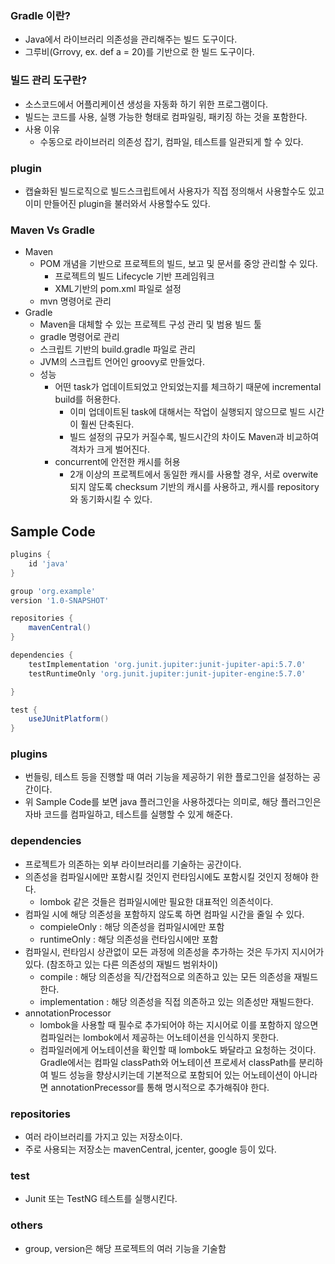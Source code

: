 ### Gradle 이란?
- Java에서 라이브러리 의존성을 관리해주는 빌드 도구이다.
- 그루비(Grrovy, ex. def a = 20)를 기반으로 한 빌드 도구이다.

### 빌드 관리 도구란?
- 소스코드에서 어플리케이션 생성을 자동화 하기 위한 프로그램이다. 
- 빌드는 코드를 사용, 실행 가능한 형태로 컴파일링, 패키징 하는 것을 포함한다.
- 사용 이유
  - 수동으로 라이브러리 의존성 잡기, 컴파일, 테스트를 일관되게 할 수 있다.

### plugin 
- 캡슐화된 빌드로직으로 빌드스크립트에서 사용자가 직접 정의해서 사용할수도 있고
이미 만들어진 plugin을 불러와서 사용할수도 있다.

### Maven Vs Gradle
- Maven
  - POM 개념을 기반으로 프로젝트의 빌드, 보고 및 문서를 중앙 관리할 수 있다.
    - 프로젝트의 빌드 Lifecycle 기반 프레임워크
    - XML기반의 pom.xml 파일로 설정
  - mvn 명령어로 관리
- Gradle
  - Maven을 대체할 수 있는 프로젝트 구성 관리 및 범용 빌드 툴
  - gradle 명령어로 관리
  - 스크립트 기반의 build.gradle 파일로 관리
  - JVM의 스크립트 언어인 groovy로 만들었다.
  - 성능
    - 어떤 task가 업데이트되었고 안되었는지를 체크하기 때문에 incremental build를 허용한다.
      - 이미 업데이트된 task에 대해서는 작업이 실행되지 않으므로 빌드 시간이 훨씬 단축된다.
      - 빌드 설정의 규모가 커질수록, 빌드시간의 차이도 Maven과 비교하여 격차가 크게 벌어진다.
    - concurrent에 안전한 캐시를 허용
      - 2개 이상의 프로젝트에서 동일한 캐시를 사용할 경우, 서로 overwite되지 않도록 checksum 기반의 캐시를
사용하고, 캐시를 repository와 동기화시킬 수 있다.

## Sample Code
```groovy
plugins {
    id 'java'
}

group 'org.example'
version '1.0-SNAPSHOT'

repositories {
    mavenCentral()
}

dependencies {
    testImplementation 'org.junit.jupiter:junit-jupiter-api:5.7.0'
    testRuntimeOnly 'org.junit.jupiter:junit-jupiter-engine:5.7.0'

}

test {
    useJUnitPlatform()
}
```

### plugins
- 번들링, 테스트 등을 진행할 때 여러 기능을 제공하기 위한 플로그인을 설정하는 공간이다.
- 위 Sample Code를 보면 java 플러그인을 사용하겠다는 의미로, 해당 플러그인은 자바 코드를 컴파일하고, 테스트를
실행할 수 있게 해준다.

### dependencies
- 프로젝트가 의존하는 외부 라이브러리를 기술하는 공간이다.
- 의존성을 컴파일시에만 포함시킬 것인지 런타임시에도 포함시킬 것인지 정해야 한다.
  - lombok 같은 것들은 컴파일시에만 필요한 대표적인 의존석이다.
- 컴파일 시에 해당 의존성을 포함하지 않도록 하면 컴파일 시간을 줄일 수 있다.
  - compieleOnly : 해당 의존성을 컴파일시에만 포함
  - runtimeOnly : 해당 의존성을 런타임시에만 포함
- 컴파일시, 런타임시 상관없이 모든 과정에 의존성을 추가하는 것은 두가지 지시어가 있다.
  (참조하고 있는 다른 의존성의 재빌드 범위차이)
  - compile : 해당 의존성을 직/간접적으로 의존하고 있는 모든 의존성을 재빌드한다.
  - implementation : 해당 의존성을 직접 의존하고 있는 의존성만 재빌드한다.
- annotationProcessor
  - lombok을 사용할 때 필수로 추가되어야 하는 지시어로 이를 포함하지 않으면
컴파일러는 lombok에서 제공하는 어노테이션을 인식하지 못한다.
  - 컴파일러에게 어노테이션을 확인할 때 lombok도 봐달라고 요청하는 것이다. Gradle에서는 컴파일
classPath와 어노테이션 프로세서 classPath를 분리하여 빌드 성능을 향상시키는데 기본적으로 포함되어 있는
어노테이션이 아니라면 annotationPrecessor를 통해 명시적으로 추가해줘야 한다.

### repositories
- 여러 라이브러리를 가지고 있는 저장소이다.
- 주로 사용되는 저장소는 mavenCentral, jcenter, google 등이 있다.

### test
- Junit 또는 TestNG 테스트를 실행시킨다.

### others
- group, version은 해당 프로젝트의 여러 기능을 기술함






